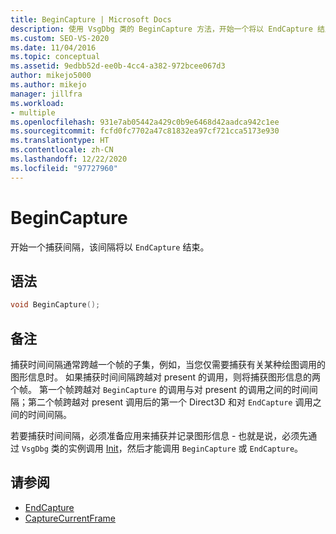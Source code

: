 ```yaml
---
title: BeginCapture | Microsoft Docs
description: 使用 VsgDbg 类的 BeginCapture 方法，开始一个将以 EndCapture 结尾的捕获间隔。
ms.custom: SEO-VS-2020
ms.date: 11/04/2016
ms.topic: conceptual
ms.assetid: 9edbb52d-ee0b-4cc4-a382-972bcee067d3
author: mikejo5000
ms.author: mikejo
manager: jillfra
ms.workload:
- multiple
ms.openlocfilehash: 931e7ab05442a429c0b9e6468d42aadca942c1ee
ms.sourcegitcommit: fcfd0fc7702a47c81832ea97cf721cca5173e930
ms.translationtype: HT
ms.contentlocale: zh-CN
ms.lasthandoff: 12/22/2020
ms.locfileid: "97727960"
---
```

# <a name="begincapture"></a>BeginCapture
开始一个捕获间隔，该间隔将以 `EndCapture` 结束。

## <a name="syntax"></a>语法

```C++
void BeginCapture();
```

## <a name="remarks"></a>备注
 捕获时间间隔通常跨越一个帧的子集，例如，当您仅需要捕获有关某种绘图调用的图形信息时。 如果捕获时间间隔跨越对 present 的调用，则将捕获图形信息的两个帧。 第一个帧跨越对 `BeginCapture` 的调用与对 present 的调用之间的时间间隔；第二个帧跨越对 present 调用后的第一个 Direct3D 和对 `EndCapture` 调用之间的时间间隔。

 若要捕获时间间隔，必须准备应用来捕获并记录图形信息 - 也就是说，必须先通过 `VsgDbg` 类的实例调用 [Init](init.md)，然后才能调用 `BeginCapture` 或 `EndCapture`。

## <a name="see-also"></a>请参阅
- [EndCapture](endcapture.md)
- [CaptureCurrentFrame](capturecurrentframe.md)